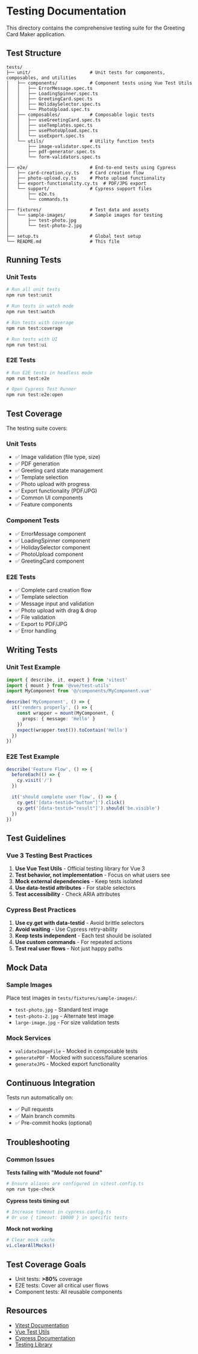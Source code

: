 # Testing Documentation

This directory contains the comprehensive testing suite for the Greeting Card Maker application.

## Test Structure

```
tests/
├── unit/                      # Unit tests for components, composables, and utilities
│   ├── components/            # Component tests using Vue Test Utils
│   │   ├── ErrorMessage.spec.ts
│   │   ├── LoadingSpinner.spec.ts
│   │   ├── GreetingCard.spec.ts
│   │   ├── HolidaySelector.spec.ts
│   │   └── PhotoUpload.spec.ts
│   ├── composables/           # Composable logic tests
│   │   ├── useGreetingCard.spec.ts
│   │   ├── useTemplates.spec.ts
│   │   ├── usePhotoUpload.spec.ts
│   │   └── useExport.spec.ts
│   └── utils/                 # Utility function tests
│       ├── image-validator.spec.ts
│       ├── pdf-generator.spec.ts
│       └── form-validators.spec.ts
│
├── e2e/                       # End-to-end tests using Cypress
│   ├── card-creation.cy.ts    # Card creation flow
│   ├── photo-upload.cy.ts     # Photo upload functionality
│   ├── export-functionality.cy.ts  # PDF/JPG export
│   └── support/               # Cypress support files
│       ├── e2e.ts
│       └── commands.ts
│
├── fixtures/                  # Test data and assets
│   └── sample-images/         # Sample images for testing
│       ├── test-photo.jpg
│       └── test-photo-2.jpg
│
├── setup.ts                   # Global test setup
└── README.md                  # This file
```

## Running Tests

### Unit Tests

```bash
# Run all unit tests
npm run test:unit

# Run tests in watch mode
npm run test:watch

# Run tests with coverage
npm run test:coverage

# Run tests with UI
npm run test:ui
```

### E2E Tests

```bash
# Run E2E tests in headless mode
npm run test:e2e

# Open Cypress Test Runner
npm run test:e2e:open
```

## Test Coverage

The testing suite covers:

### Unit Tests
- ✅ Image validation (file type, size)
- ✅ PDF generation
- ✅ Greeting card state management
- ✅ Template selection
- ✅ Photo upload with progress
- ✅ Export functionality (PDF/JPG)
- ✅ Common UI components
- ✅ Feature components

### Component Tests
- ✅ ErrorMessage component
- ✅ LoadingSpinner component
- ✅ HolidaySelector component
- ✅ PhotoUpload component
- ✅ GreetingCard component

### E2E Tests
- ✅ Complete card creation flow
- ✅ Template selection
- ✅ Message input and validation
- ✅ Photo upload with drag & drop
- ✅ File validation
- ✅ Export to PDF/JPG
- ✅ Error handling

## Writing Tests

### Unit Test Example

```typescript
import { describe, it, expect } from 'vitest'
import { mount } from '@vue/test-utils'
import MyComponent from '@/components/MyComponent.vue'

describe('MyComponent', () => {
  it('renders properly', () => {
    const wrapper = mount(MyComponent, {
      props: { message: 'Hello' }
    })
    expect(wrapper.text()).toContain('Hello')
  })
})
```

### E2E Test Example

```typescript
describe('Feature Flow', () => {
  beforeEach(() => {
    cy.visit('/')
  })

  it('should complete user flow', () => {
    cy.get('[data-testid="button"]').click()
    cy.get('[data-testid="result"]').should('be.visible')
  })
})
```

## Test Guidelines

### Vue 3 Testing Best Practices
1. **Use Vue Test Utils** - Official testing library for Vue 3
2. **Test behavior, not implementation** - Focus on what users see
3. **Mock external dependencies** - Keep tests isolated
4. **Use data-testid attributes** - For stable selectors
5. **Test accessibility** - Check ARIA attributes

### Cypress Best Practices
1. **Use cy.get with data-testid** - Avoid brittle selectors
2. **Avoid waiting** - Use Cypress retry-ability
3. **Keep tests independent** - Each test should be isolated
4. **Use custom commands** - For repeated actions
5. **Test real user flows** - Not just happy paths

## Mock Data

### Sample Images
Place test images in `tests/fixtures/sample-images/`:
- `test-photo.jpg` - Standard test image
- `test-photo-2.jpg` - Alternate test image
- `large-image.jpg` - For size validation tests

### Mock Services
- `validateImageFile` - Mocked in composable tests
- `generatePDF` - Mocked with success/failure scenarios
- `generateJPG` - Mocked export functionality

## Continuous Integration

Tests run automatically on:
- ✅ Pull requests
- ✅ Main branch commits
- ✅ Pre-commit hooks (optional)

## Troubleshooting

### Common Issues

**Tests failing with "Module not found"**
```bash
# Ensure aliases are configured in vitest.config.ts
npm run type-check
```

**Cypress tests timing out**
```bash
# Increase timeout in cypress.config.ts
# Or use { timeout: 10000 } in specific tests
```

**Mock not working**
```bash
# Clear mock cache
vi.clearAllMocks()
```

## Test Coverage Goals

- Unit tests: **>80%** coverage
- E2E tests: Cover all critical user flows
- Component tests: All reusable components

## Resources

- [Vitest Documentation](https://vitest.dev/)
- [Vue Test Utils](https://test-utils.vuejs.org/)
- [Cypress Documentation](https://docs.cypress.io/)
- [Testing Library](https://testing-library.com/docs/vue-testing-library/intro/)
